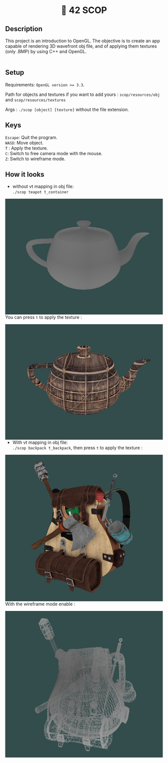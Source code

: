 <h1 align="center">📖 42 SCOP</h1>

## Description

This project is an introduction to OpenGL. The objective is to create an app capable of rendering 3D wavefront obj file, and of applying them textures (only .BMP) by using C++ and OpenGL.<br/>
<br/>

## Setup
Requirements: `OpenGL version >= 3.3`.<br/>

Path for objects and textures if you want to add yours : `scop/resources/obj` and `scop/resources/textures` <br/>

Args : `./scop [object] [texture]` without the file extension.

## Keys

`Escape`: Quit the program.<br/>
`WASD`: Move object.<br/>
`T` : Apply the texture.<br/>
`C`: Switch to free camera mode with the mouse.<br/>
`Z`: Switch to wireframe mode.<br/>

## How it looks

- without vt mapping in obj file:<br/>
`./scop teapot t_container`<br/>

<img src="resources/screenshots/teapot1.png"
     alt="teapot screenshot"
     style="float: left; margin-right: 10px;" /><br/>


You can press `t` to apply the texture :


<img src="resources/screenshots/teapot2.png"
     alt="teapot screenshot"
     style="float: left; margin-right: 10px;" />
<br/>

- With vt mapping in obj file:<br/>
`./scop backpack t_backpack`, then press `t` to apply the texture :<br/>

<img src="resources/screenshots/backpack.png"
     alt="backpack screenshot"
     style="float: left; margin-right: 10px;" />
<br/>

With the wireframe mode enable :


<img src="resources/screenshots/backpack_wireframe.png"
     alt="backpack screenshot"
     style="float: left; margin-right: 10px;" />
